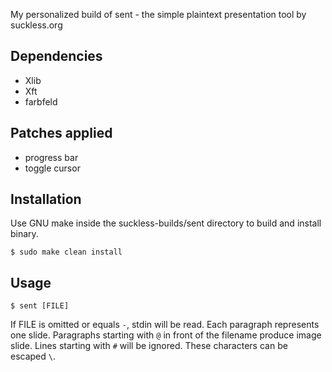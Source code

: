 My personalized build of sent - the simple plaintext presentation tool by suckless.org

## Dependencies
- Xlib
- Xft
- farbfeld

## Patches applied
- progress bar
- toggle cursor

## Installation
Use GNU make inside the suckless-builds/sent directory to build and install binary.
```
$ sudo make clean install
```
## Usage
```
$ sent [FILE]
```
If FILE is omitted or equals `-`, stdin will be read. Each paragraph represents one slide.
Paragraphs starting with `@` in front of the filename produce image slide.
Lines starting with `#` will be ignored. These characters can be escaped `\`.
